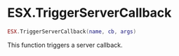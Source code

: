 # ESX.TriggerServerCallback

```lua
ESX.TriggerServerCallback(name, cb, args)
```

This function triggers a server callback.

